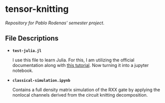 # tensor-knitting

*Repository for Pablo Rodenas' semester project.*

## File Descriptions

- **`test-julia.jl`**
  
  I use this file to learn Julia. For this, I am utilizing the official documentation along with [this tutorial](https://github.com/mtfishman/ITensorTutorials.jl/blob/main/presentation/presentation.pdf). Now turning it into a jupyter notebook.

- **`classical-simulation.ipynb`**
  
  Contains a full density matrix simulation of the RXX gate by applying the nonlocal channels derived from the circuit knitting decomposition.


